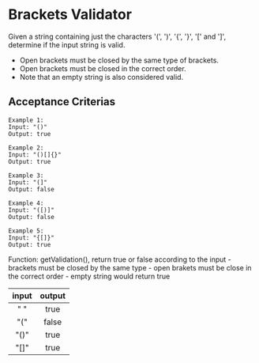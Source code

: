 # Brackets Validator

Given a string containing just the characters '(', ')', '{', '}', '[' and ']', determine if the input string is valid.

- Open brackets must be closed by the same type of brackets.
- Open brackets must be closed in the correct order.
- Note that an empty string is also considered valid.

## Acceptance Criterias
```
Example 1:
Input: "()"
Output: true

Example 2:
Input: "()[]{}"
Output: true

Example 3:
Input: "(]"
Output: false

Example 4:
Input: "([)]"
Output: false

Example 5:
Input: "{[]}"
Output: true
```

Function: getValidation(), return true or false according to the input
        - brackets must be closed by the same type
        - open brakets must be close in the correct order
        - empty string would return true

|     input       |     output    |
|    :--:         |   :--:        |
|     " "         |     true      |
|     "("         |     false     |
|     "()"        |     true      |
|     "[]"        |     true      |
